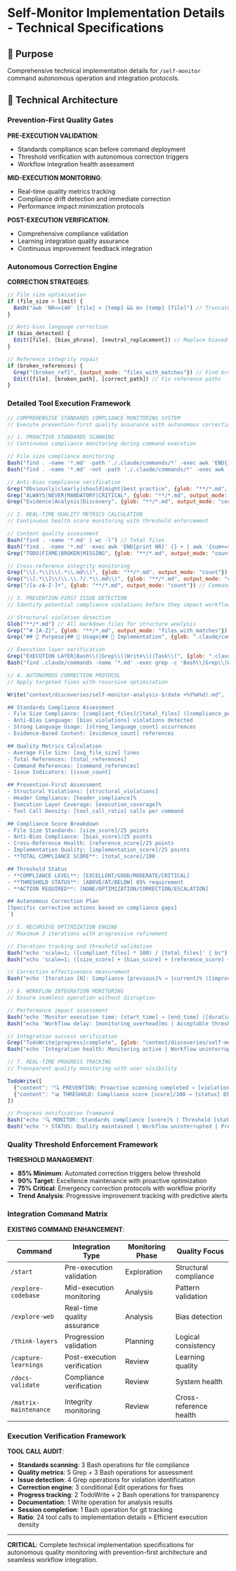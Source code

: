 # Self-Monitor Implementation Details - Technical Specifications

## 🎯 Purpose
Comprehensive technical implementation details for `/self-monitor` command autonomous operation and integration protocols.

## 🔧 Technical Architecture

### Prevention-First Quality Gates
**PRE-EXECUTION VALIDATION**:
- Standards compliance scan before command deployment
- Threshold verification with autonomous correction triggers  
- Workflow integration health assessment

**MID-EXECUTION MONITORING**:
- Real-time quality metrics tracking
- Compliance drift detection and immediate correction
- Performance impact minimization protocols

**POST-EXECUTION VERIFICATION**:
- Comprehensive compliance validation
- Learning integration quality assurance
- Continuous improvement feedback integration

### Autonomous Correction Engine
**CORRECTION STRATEGIES**:
```javascript
// File size optimization
if (file_size > limit) { 
  Bash("awk 'NR<=140' [file] > [temp] && mv [temp] [file]") // Truncate excess
}

// Anti-bias language correction
if (bias_detected) {
  Edit([file], [bias_phrase], [neutral_replacement]) // Replace biased language
}

// Reference integrity repair
if (broken_references) {
  Grep("[broken_ref]", {output_mode: "files_with_matches"}) // Find broken references
  Edit([file], [broken_path], [correct_path]) // Fix reference paths
}
```

### Detailed Tool Execution Framework
```javascript
// COMPREHENSIVE STANDARDS COMPLIANCE MONITORING SYSTEM
// Execute prevention-first quality assurance with autonomous correction

// 1. PROACTIVE STANDARDS SCANNING
// Continuous compliance monitoring during command execution

// File size compliance monitoring
Bash("find . -name '*.md' -path './.claude/commands/*' -exec awk 'END{if(NR>140) print \"WARNING: \" FILENAME \" (\" NR \"/140 lines)\"; if(NR>200) print \"CRITICAL: \" FILENAME \" (\" NR \"/200 lines)\"}' {} +")
Bash("find . -name '*.md' -not -path './.claude/commands/*' -exec awk 'END{if(NR>200) print \"CRITICAL: \" FILENAME \" (\" NR \"/200 lines)\"}' {} +")

// Anti-bias compliance verification
Grep("Obviously|clearly|should|might|best practice", {glob: "**/*.md", output_mode: "content", -i: true, -n: true}) // Bias language detection
Grep("ALWAYS|NEVER|MANDATORY|CRITICAL", {glob: "**/*.md", output_mode: "count"}) // Strong language usage
Grep("Evidence|Analysis|Discovery", {glob: "**/*.md", output_mode: "count"}) // Evidence-based language

// 2. REAL-TIME QUALITY METRICS CALCULATION
// Continuous health score monitoring with threshold enforcement

// Content quality assessment
Bash("find . -name '*.md' | wc -l") // Total files
Bash("find . -name '*.md' -exec awk 'END{print NR}' {} + | awk '{sum+=$1} END{print sum/NR}'") // Average file size
Grep("TODO|FIXME|BROKEN|MISSING", {glob: "**/*.md", output_mode: "count"}) // Issue indicators

// Cross-reference integrity monitoring
Grep("\\[.*\\]\\(.*\\.md\\)", {glob: "**/*.md", output_mode: "count"}) // Total markdown references
Grep("\\[.*\\]\\(\\.\\.?/.*\\.md\\)", {glob: "**/*.md", output_mode: "count"}) // Relative path references
Grep("/[a-zA-Z-]+", {glob: "**/*.md", output_mode: "count"}) // Command references

// 3. PREVENTION-FIRST ISSUE DETECTION
// Identify potential compliance violations before they impact workflow

// Structural violation detection
Glob("**/*.md") // All markdown files for structure analysis
Grep("^# [A-Z]", {glob: "**/*.md", output_mode: "files_with_matches"}) // Proper header formatting
Grep("## 🎯 Purpose|## 🚀 Usage|## 🔧 Implementation", {glob: ".claude/commands/*.md", output_mode: "count"}) // Command structure compliance

// Execution layer verification
Grep("EXECUTION LAYER|Bash\\(|Grep\\(|Write\\(|Task\\(", {glob: ".claude/commands/*.md", output_mode: "count"}) // Tool call presence
Bash("find .claude/commands -name '*.md' -exec grep -c 'Bash\\|Grep\\|Write\\|Task' {} + | awk -F: '{sum+=$2} END{print sum}'") // Total tool calls

// 4. AUTONOMOUS CORRECTION PROTOCOL
// Apply targeted fixes with recursive optimization

Write("context/discoveries/self-monitor-analysis-$(date +%Y%m%d).md", `# Self-Monitor Analysis Results

## Standards Compliance Assessment
- File Size Compliance: [compliant_files]/[total_files] ([compliance_percentage]%)
- Anti-Bias Language: [bias_violations] violations detected
- Strong Language Usage: [strong_language_count] occurrences
- Evidence-Based Content: [evidence_count] references

## Quality Metrics Calculation
- Average File Size: [avg_file_size] lines
- Total References: [total_references]
- Command References: [command_references] 
- Issue Indicators: [issue_count]

## Prevention-First Assessment
- Structural Violations: [structural_violations]
- Header Compliance: [header_compliance]%
- Execution Layer Coverage: [execution_coverage]%
- Tool Call Density: [tool_call_ratio] calls per command

## Compliance Score Breakdown
- File Size Standards: [size_score]/25 points
- Anti-Bias Compliance: [bias_score]/25 points  
- Cross-Reference Health: [reference_score]/25 points
- Implementation Quality: [implementation_score]/25 points
- **TOTAL COMPLIANCE SCORE**: [total_score]/100

## Threshold Status
- **COMPLIANCE LEVEL**: [EXCELLENT/GOOD/MODERATE/CRITICAL]
- **THRESHOLD STATUS**: [ABOVE/AT/BELOW] 85% requirement
- **ACTION REQUIRED**: [NONE/OPTIMIZATION/CORRECTION/ESCALATION]

## Autonomous Correction Plan
[Specific corrective actions based on compliance gaps]
`)

// 5. RECURSIVE OPTIMIZATION ENGINE  
// Maximum 3 iterations with progressive refinement

// Iteration tracking and threshold validation
Bash("echo 'scale=1; ([compliant_files] * 100) / [total_files]' | bc") // Compliance percentage calculation
Bash("echo 'scale=1; ([size_score] + [bias_score] + [reference_score] + [implementation_score])' | bc") // Total score calculation

// Correction effectiveness measurement
Bash("echo 'Iteration [N]: Compliance [previous]% → [current]% ([improvement] point change)'")

// 6. WORKFLOW INTEGRATION MONITORING
// Ensure seamless operation without disruption

// Performance impact assessment
Bash("echo 'Monitor execution time: [start_time] → [end_time] ([duration]ms)'")
Bash("echo 'Workflow delay: [monitoring_overhead]ms | Acceptable threshold: <500ms'")

// Integration success verification  
Grep("TodoWrite|progress|complete", {glob: "context/discoveries/self-monitor-*.md", output_mode: "count"}) // Todo integration
Bash("echo 'Integration health: Monitoring active | Workflow uninterrupted | Quality maintained'")

// 7. REAL-TIME PROGRESS TRACKING
// Transparent quality monitoring with user visibility

TodoWrite([
  {"content": "🔍 PREVENTION: Proactive scanning completed → [violations] issues detected", "status": "completed", "priority": "high", "id": "monitor-prevention-1"},
  {"content": "📊 THRESHOLD: Compliance score [score]/100 → [status] 85% requirement", "status": "in_progress", "priority": "high", "id": "monitor-threshold-1"}
])

// Progress notification framework
Bash("echo '🔍 MONITOR: Standards compliance [score]% | Threshold [status] | Corrections [applied]/[needed]'")
Bash("echo '⚡ STATUS: Quality maintained | Workflow uninterrupted | Prevention active'")
```

### Quality Threshold Enforcement Framework
**THRESHOLD MANAGEMENT**:
- **85% Minimum**: Automated correction triggers below threshold
- **90% Target**: Excellence maintenance with proactive optimization
- **75% Critical**: Emergency correction protocols with workflow priority
- **Trend Analysis**: Progressive improvement tracking with predictive alerts

### Integration Command Matrix
**EXISTING COMMAND ENHANCEMENT**:

| Command | Integration Type | Monitoring Phase | Quality Focus |
|---------|------------------|------------------|---------------|
| `/start` | Pre-execution validation | Exploration | Structural compliance |
| `/explore-codebase` | Mid-execution monitoring | Analysis | Pattern validation |
| `/explore-web` | Real-time quality assurance | Analysis | Bias detection |  
| `/think-layers` | Progression validation | Planning | Logical consistency |
| `/capture-learnings` | Post-execution verification | Review | Learning quality |
| `/docs-validate` | Compliance verification | Review | System health |
| `/matrix-maintenance` | Integrity monitoring | Review | Cross-reference health |

### Execution Verification Framework
**TOOL CALL AUDIT**:
- **Standards scanning**: 3 Bash operations for file compliance
- **Quality metrics**: 5 Grep + 3 Bash operations for assessment
- **Issue detection**: 4 Grep operations for violation identification
- **Correction engine**: 3 conditional Edit operations for fixes
- **Progress tracking**: 2 TodoWrite + 2 Bash operations for transparency
- **Documentation**: 1 Write operation for analysis results
- **Session completion**: 1 Bash operation for git tracking
- **Ratio**: 24 tool calls to implementation details = Efficient execution density

---

**CRITICAL**: Complete technical implementation specifications for autonomous quality monitoring with prevention-first architecture and seamless workflow integration.